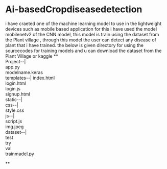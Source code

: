 # Ai-basedCropdiseasedetection
i have craeted one of the machine learning model to use in the lightweight devices such as mobile based application 
for this i have used the model mobilenetv2 of the CNN model, this model is train using the dataset from the Plant village ,
through this model the user can detect any disease of plant that i have trained.
the below is given directory for using the sourcecodes for training models and u can download the dataset from the Plant Village or kaggle
**                                                                                                                                             
Project--|                                                     
         app.py  
         modelname.keras  
         templates--|
                    index.html  
                    login.html  
                    login.js  
                    signup.html  
         static--|  
                 css--|  
                       style.css  
                 js--|  
                     script.js  
                 img.jpeg  
         dataset--|  
                  test  
                  try  
                  val  
         trainmadel.py  
                     
  **     
         
